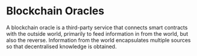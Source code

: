 # Blockchain Oracles
A blockchain oracle is a third-party service that connects smart contracts with the outside world, primarily to feed information in from the world, but also the reverse. Information from the world encapsulates multiple sources so that decentralised knowledge is obtained.